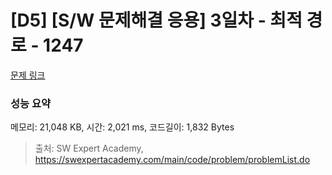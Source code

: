 # [D5] [S/W 문제해결 응용] 3일차 - 최적 경로 - 1247 

[문제 링크](https://swexpertacademy.com/main/code/problem/problemDetail.do?contestProbId=AV15OZ4qAPICFAYD) 

### 성능 요약

메모리: 21,048 KB, 시간: 2,021 ms, 코드길이: 1,832 Bytes



> 출처: SW Expert Academy, https://swexpertacademy.com/main/code/problem/problemList.do